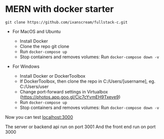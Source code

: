 # MERN with docker starter

```
git clone https://github.com/ixanscream/fullstack-c.git
```


- For MacOS and Ubuntu
    - Install Docker
    - Clone the repo  git clone 
    - Run `docker-compose up`
    - Stop containers and removes volumes:  Run `docker-compose down -v` 

- For Windows
    - Install Docker or DockerToolbox
    - If DockerToolbox, then clone the repo in C:/Users/[username], eg. C:/Users/user
    - Change port-forward settings in Virtualbox
    (https://photos.app.goo.gl/Cic7cYvmEH9Txeve9)
    - Run `docker-compose up`
    - Stop containers and removes volumes:  Run `docker-compose down -v`

Now you can test [localhost:3000](http://localhost:3000)

The server or backend api run on port 3001
And the front end run on port 3000
